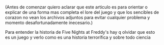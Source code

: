 (Antes de comenzar quiero aclarar que este articulo es para orientar o explicar de una forma mas completa el lore del juego y que los sencibles de corazon no vean los archivos adjuntos para evitar cualquier problema y momento desafortunadamente inecesario.)


Para entender la historia de Five Nights at Freddy's hay q olvidar que esto es un juego y verlo como es una historia terrorífica y sobre todo ciencia 